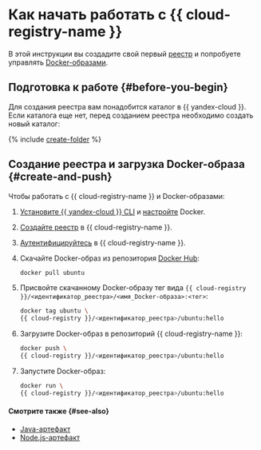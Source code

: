 # Как начать работать с {{ cloud-registry-name }}

В этой инструкции вы создадите свой первый [реестр](../concepts/registry.md) и попробуете управлять [Docker-образами](../concepts/docker-image.md).

## Подготовка к работе {#before-you-begin}

Для создания реестра вам понадобится каталог в {{ yandex-cloud }}. Если каталога еще нет, перед созданием реестра необходимо создать новый каталог:

{% include [create-folder](../../_includes/create-folder.md) %}

## Создание реестра и загрузка Docker-образа {#create-and-push}

Чтобы работать с {{ cloud-registry-name }} и Docker-образами:

1. [Установите {{ yandex-cloud }} CLI](../../cli/operations/install-cli.md) и [настройте](../operations/docker/installation.md) Docker.
1. [Создайте реестр](../operations/registry/create.md) в {{ cloud-registry-name }}.
1. [Аутентифицируйтесь](../operations/docker/authentication.md) в {{ cloud-registry-name }}.
1. Скачайте Docker-образ из репозитория [Docker Hub](https://hub.docker.com):

   ```bash
   docker pull ubuntu
   ```

1. Присвойте скачанному Docker-образу тег вида `{{ cloud-registry }}/<идентификатор_реестра>/<имя_Docker-образа>:<тег>`:

   ```bash
   docker tag ubuntu \
   {{ cloud-registry }}/<идентификатор_реестра>/ubuntu:hello
   ```

1. Загрузите Docker-образ в репозиторий {{ cloud-registry-name }}:

   ```bash
   docker push \
   {{ cloud-registry }}/<идентификатор_реестра>/ubuntu:hello
   ```

1. Запустите Docker-образ:

   ```bash
   docker run \
   {{ cloud-registry }}/<идентификатор_реестра>/ubuntu:hello
   ```

#### Смотрите также {#see-also}

* [Java-артефакт](../concepts/art-java.md)
* [Node.js-артефакт](../concepts/art-nodejs.md)
